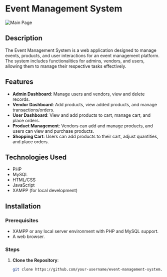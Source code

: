 # Event Management System

![Main Page](https://blogger.googleusercontent.com/img/b/R29vZ2xl/AVvXsEi7wHHPfAJZIWKZ2hd-hlnli6Rn761ThFTbcuRiyiIsakCHIlgOU_zwnVLUjfG2e8r0KmUrsiOn08uWCuN-1Ufns5mV-JHEnotMQ-BDe4LdUldtDA7d_LBmCiv7hkKdPOB5Yd4l_3QqheeFKj8lbnB1SlaUBcSA4EuQEmlXyN-NfkuukMj24Pjos5aYqso/w640-h306/Screenshot%202024-09-12%20211749.png)

## Description
The Event Management System is a web application designed to manage events, products, and user interactions for an event management platform. The system includes functionalities for admins, vendors, and users, allowing them to manage their respective tasks effectively.

## Features
- **Admin Dashboard**: Manage users and vendors, view and delete records.
- **Vendor Dashboard**: Add products, view added products, and manage transactions/orders.
- **User Dashboard**: View and add products to cart, manage cart, and place orders.
- **Product Management**: Vendors can add and manage products, and users can view and purchase products.
- **Shopping Cart**: Users can add products to their cart, adjust quantities, and place orders.

## Technologies Used
- PHP
- MySQL
- HTML/CSS
- JavaScript
- XAMPP (for local development)

## Installation

### Prerequisites
- XAMPP or any local server environment with PHP and MySQL support.
- A web browser.

### Steps
1. **Clone the Repository**:
   ```bash
   git clone https://github.com/your-username/event-management-system.git
